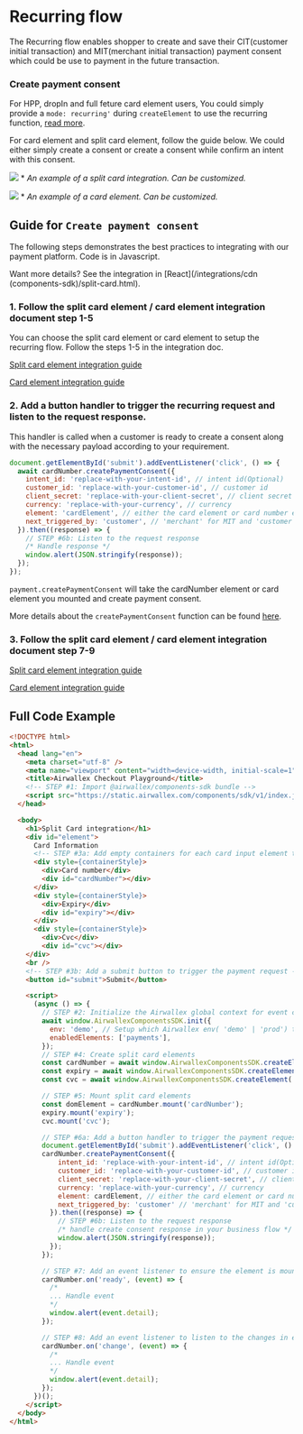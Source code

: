 # Recurring flow

The Recurring flow enables shopper to create and save their CIT(customer initial transaction) and MIT(merchant initial transaction) payment consent which could be use to payment in the future transaction.

### Create payment consent

For HPP, dropIn and full feture card element users,
You could simply provide a `mode: recurring'` during `createElement` to use the recurring function, [read more](/docs-components-sdk#options-object-properties-1).

For card element and split card element, follow the guide below. We could either simply create a consent or create a consent while confirm an intent with this consent.

![](assets/splitcard.gif)
\* _An example of a split card integration. Can be customized._

![](assets/card.png)
\* _An example of a card element. Can be customized._

## Guide for `Create payment consent`

The following steps demonstrates the best practices to integrating with our payment platform. Code is in Javascript.

Want more details? See the integration in [React](/integrations/cdn (components-sdk)/split-card.html).

### 1. Follow the split card element / card element integration document step 1-5

You can choose the split card element or card element to setup the recurring flow. Follow the steps 1-5 in the integration doc.

[Split card element integration guide](https://github.com/airwallex/airwallex-payment-demo/blob/master/docs-components-sdk/splitcard.md#guide)

[Card element integration guide](https://github.com/airwallex/airwallex-payment-demo/blob/master/docs-components-sdk/card.md#guide)

### 2. Add a button handler to trigger the recurring request and listen to the request response.

This handler is called when a customer is ready to create a consent along with the necessary payload according to your requirement.

```js
document.getElementById('submit').addEventListener('click', () => {
  await cardNumber.createPaymentConsent({
    intent_id: 'replace-with-your-intent-id', // intent id(Optional)
    customer_id: 'replace-with-your-customer-id', // customer id
    client_secret: 'replace-with-your-client-secret', // client secret (from creating intent or generating client secret)
    currency: 'replace-with-your-currency', // currency
    element: 'cardElement', // either the card element or card number element depends on the element you integrate,
    next_triggered_by: 'customer', // 'merchant' for MIT and 'customer' for CIT
  }).then((response) => {
    // STEP #6b: Listen to the request response
    /* Handle response */
    window.alert(JSON.stringify(response));
  });
});
```

`payment.createPaymentConsent` will take the cardNumber element or card element you mounted and create payment consent.

More details about the `createPaymentConsent` function can be found [here](/docs-components-sdk#createPaymentConsent).

### 3. Follow the split card element / card element integration document step 7-9

[Split card element integration guide](https://github.com/airwallex/airwallex-payment-demo/blob/master/docs-components-sdk/splitcard.md#guide)

[Card element integration guide](https://github.com/airwallex/airwallex-payment-demo/blob/master/docs-components-sdk/card.md#guide)

## Full Code Example

```html
<!DOCTYPE html>
<html>
  <head lang="en">
    <meta charset="utf-8" />
    <meta name="viewport" content="width=device-width, initial-scale=1" />
    <title>Airwallex Checkout Playground</title>
    <!-- STEP #1: Import @airwallex/components-sdk bundle -->
    <script src="https://static.airwallex.com/components/sdk/v1/index.js"></script>
  </head>

  <body>
    <h1>Split Card integration</h1>
    <div id="element">
      Card Information
      <!-- STEP #3a: Add empty containers for each card input element to be injected into -->
      <div style={containerStyle}>
        <div>Card number</div>
        <div id="cardNumber"></div>
      </div>
      <div style={containerStyle}>
        <div>Expiry</div>
        <div id="expiry"></div>
      </div>
      <div style={containerStyle}>
        <div>Cvc</div>
        <div id="cvc"></div>
    </div>
    <br />
    <!-- STEP #3b: Add a submit button to trigger the payment request -->
    <button id="submit">Submit</button>

    <script>
      (async () => {
        // STEP #2: Initialize the Airwallex global context for event communication
        await window.AirwallexComponentsSDK.init({
          env: 'demo', // Setup which Airwallex env( 'demo' | 'prod') to integrate with
          enabledElements: ['payments'],
        });
        // STEP #4: Create split card elements
        const cardNumber = await window.AirwallexComponentsSDK.createElement('cardNumber');
        const expiry = await window.AirwallexComponentsSDK.createElement('expiry');
        const cvc = await window.AirwallexComponentsSDK.createElement('cvc');

        // STEP #5: Mount split card elements
        const domElement = cardNumber.mount('cardNumber');
        expiry.mount('expiry');
        cvc.mount('cvc');

        // STEP #6a: Add a button handler to trigger the payment request
        document.getElementById('submit').addEventListener('click', () => {
        cardNumber.createPaymentConsent({
            intent_id: 'replace-with-your-intent-id', // intent id(Optional)
            customer_id: 'replace-with-your-customer-id', // customer id
            client_secret: 'replace-with-your-client-secret', // client secret
            currency: 'replace-with-your-currency', // currency
            element: cardElement, // either the card element or card number element depends on the element you integrate,
            next_triggered_by: 'customer' // 'merchant' for MIT and 'customer' for CIT
          }).then((response) => {
            // STEP #6b: Listen to the request response
            /* handle create consent response in your business flow */
            window.alert(JSON.stringify(response));
          });
        });

        // STEP #7: Add an event listener to ensure the element is mounted
        cardNumber.on('ready', (event) => {
          /*
          ... Handle event
          */
          window.alert(event.detail);
        });

        // STEP #8: Add an event listener to listen to the changes in each of the input fields
        cardNumber.on('change', (event) => {
          /*
          ... Handle event
          */
          window.alert(event.detail);
        });
      })();
    </script>
  </body>
</html>
```
